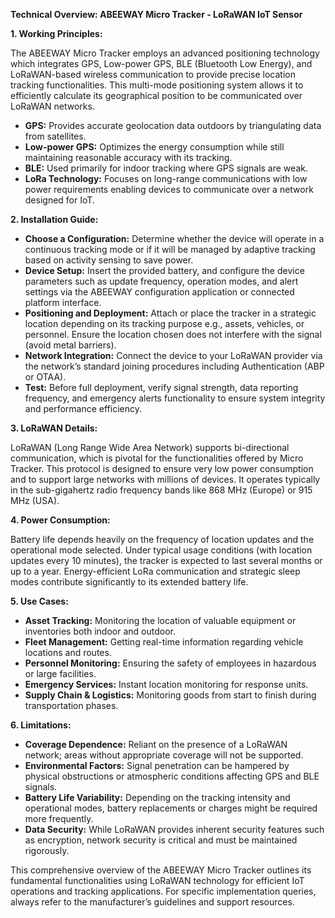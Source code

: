 **Technical Overview: ABEEWAY Micro Tracker - LoRaWAN IoT Sensor**

**1. Working Principles:**

The ABEEWAY Micro Tracker employs an advanced positioning technology which integrates GPS, Low-power GPS, BLE (Bluetooth Low Energy), and LoRaWAN-based wireless communication to provide precise location tracking functionalities. This multi-mode positioning system allows it to efficiently calculate its geographical position to be communicated over LoRaWAN networks.

- **GPS:** Provides accurate geolocation data outdoors by triangulating data from satellites.
- **Low-power GPS:** Optimizes the energy consumption while still maintaining reasonable accuracy with its tracking.
- **BLE:** Used primarily for indoor tracking where GPS signals are weak.
- **LoRa Technology:** Focuses on long-range communications with low power requirements enabling devices to communicate over a network designed for IoT.

**2. Installation Guide:**

- **Choose a Configuration:** Determine whether the device will operate in a continuous tracking mode or if it will be managed by adaptive tracking based on activity sensing to save power.
- **Device Setup:** Insert the provided battery, and configure the device parameters such as update frequency, operation modes, and alert settings via the ABEEWAY configuration application or connected platform interface.
- **Positioning and Deployment:** Attach or place the tracker in a strategic location depending on its tracking purpose e.g., assets, vehicles, or personnel. Ensure the location chosen does not interfere with the signal (avoid metal barriers).
- **Network Integration:** Connect the device to your LoRaWAN provider via the network’s standard joining procedures including Authentication (ABP or OTAA).
- **Test:** Before full deployment, verify signal strength, data reporting frequency, and emergency alerts functionality to ensure system integrity and performance efficiency.

**3. LoRaWAN Details:**

LoRaWAN (Long Range Wide Area Network) supports bi-directional communication, which is pivotal for the functionalities offered by Micro Tracker. This protocol is designed to ensure very low power consumption and to support large networks with millions of devices. It operates typically in the sub-gigahertz radio frequency bands like 868 MHz (Europe) or 915 MHz (USA).

**4. Power Consumption:**

Battery life depends heavily on the frequency of location updates and the operational mode selected. Under typical usage conditions (with location updates every 10 minutes), the tracker is expected to last several months or up to a year. Energy-efficient LoRa communication and strategic sleep modes contribute significantly to its extended battery life.

**5. Use Cases:**

- **Asset Tracking:** Monitoring the location of valuable equipment or inventories both indoor and outdoor.
- **Fleet Management:** Getting real-time information regarding vehicle locations and routes.
- **Personnel Monitoring:** Ensuring the safety of employees in hazardous or large facilities.
- **Emergency Services:** Instant location monitoring for response units.
- **Supply Chain & Logistics:** Monitoring goods from start to finish during transportation phases.

**6. Limitations:**

- **Coverage Dependence:** Reliant on the presence of a LoRaWAN network; areas without appropriate coverage will not be supported.
- **Environmental Factors:** Signal penetration can be hampered by physical obstructions or atmospheric conditions affecting GPS and BLE signals.
- **Battery Life Variability:** Depending on the tracking intensity and operational modes, battery replacements or charges might be required more frequently.
- **Data Security:** While LoRaWAN provides inherent security features such as encryption, network security is critical and must be maintained rigorously.

This comprehensive overview of the ABEEWAY Micro Tracker outlines its fundamental functionalities using LoRaWAN technology for efficient IoT operations and tracking applications. For specific implementation queries, always refer to the manufacturer’s guidelines and support resources.